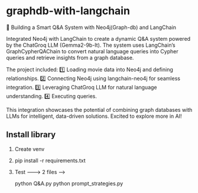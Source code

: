 # graphdb-with-langchain

🚀 Building a Smart Q&A System with Neo4j(Graph-db) and LangChain

Integrated Neo4j with LangChain to create a dynamic Q&A system powered by the ChatGroq LLM (Gemma2-9b-It). The system uses LangChain’s GraphCypherQAChain to convert natural language queries into Cypher queries and retrieve insights from a graph database.

The project included:
1️⃣ Loading movie data into Neo4j and defining relationships.
2️⃣ Connecting Neo4j using langchain-neo4j for seamless integration.
3️⃣ Leveraging ChatGroq LLM for natural language understanding.
4️⃣ Executing queries.

This integration showcases the potential of combining graph databases with LLMs for intelligent, data-driven solutions. Excited to explore more in AI!

## Install library
1. Create venv
2. pip install -r requirements.txt
3. Test  --->  2 files -->

   python Q&A.py
   python prompt_strategies.py
